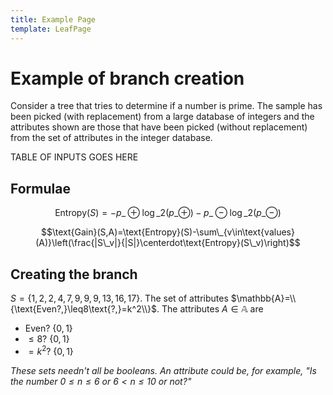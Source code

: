 ```yaml
---
title: Example Page
template: LeafPage
---
```


# Example of branch creation

Consider a tree that tries to determine if a number is prime. The sample has been picked (with replacement) from a large database of integers and the attributes shown are those that have been picked (without replacement) from the set of attributes in the integer database.

TABLE OF INPUTS GOES HERE

## Formulae

$$\text{Entropy}(S)=-p\_\oplus\log\_2(p\_\oplus)-p\_\ominus\log\_2(p\_\ominus)$$

$$\text{Gain}(S,A)=\text{Entropy}(S)-\sum\_{v\in\text{values}(A)}\left(\frac{|S\_v|}{|S|}\centerdot\text{Entropy}(S\_v)\right)$$

## Creating the branch

$S=\{1,2,2,4,7,9,9,9,13,16,17\}$. The set of attributes $\mathbb{A}=\\{\text{Even?,}\leq8\text{?,}=k^2\\}$. The attributes $A\in\mathbb{A}$ are

* Even? {$0,1$}
* $\leq8$? {$0,1$}
* $=k^2$? {$0,1$}

*These sets needn't all be booleans. An attribute could be, for example, "Is the number $0\leq n\leq6$ or $6<n\leq 10$  or not?"*
